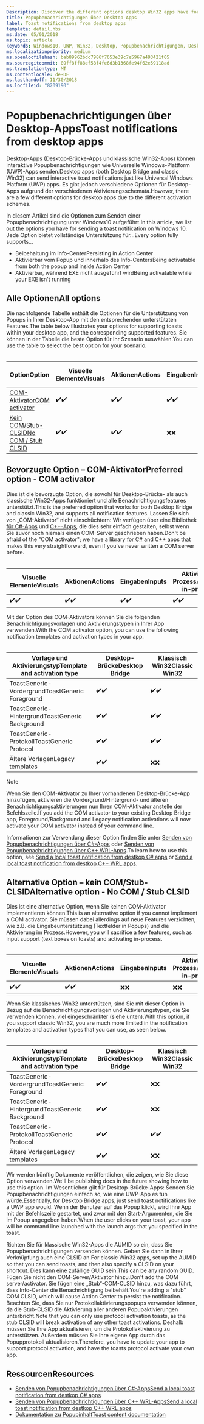```yaml
---
Description: Discover the different options desktop Win32 apps have for sending toast notifications
title: Popupbenachrichtigungen über Desktop-Apps
label: Toast notifications from desktop apps
template: detail.hbs
ms.date: 05/01/2018
ms.topic: article
keywords: Windows10, UWP, Win32, Desktop, Popupbenachrichtigungen, Desktop-Brücke, Optionen zum Senden von Popups, COM-Server, COM-Aktivator, COM, gefälschter COM, kein COM, ohne COM, Senden von Popupbenachrichtigungen
ms.localizationpriority: medium
ms.openlocfilehash: bab89962bdc7986f7653e39c7e5967a493421f05
ms.sourcegitcommit: 89ff8ff88ef58f4fe6d3b1368fe94f62e59118ad
ms.translationtype: MT
ms.contentlocale: de-DE
ms.lasthandoff: 11/30/2018
ms.locfileid: "8209190"
---
```

# <a name="toast-notifications-from-desktop-apps"></a><span data-ttu-id="74134-103">Popupbenachrichtigungen über Desktop-Apps</span><span class="sxs-lookup"><span data-stu-id="74134-103">Toast notifications from desktop apps</span></span>

<span data-ttu-id="74134-104">Desktop-Apps (Desktop-Brücke-Apps und klassische Win32-Apps) können interaktive Popupbenachrichtigungen wie Universelle Windows-Plattform (UWP)-Apps senden.</span><span class="sxs-lookup"><span data-stu-id="74134-104">Desktop apps (both Desktop Bridge and classic Win32) can send interactive toast notifications just like Universal Windows Platform (UWP) apps.</span></span> <span data-ttu-id="74134-105">Es gibt jedoch verschiedene Optionen für Desktop-Apps aufgrund der verschiedenen Aktivierungsschemata.</span><span class="sxs-lookup"><span data-stu-id="74134-105">However, there are a few different options for desktop apps due to the different activation schemes.</span></span>

<span data-ttu-id="74134-106">In diesem Artikel sind die Optionen zum Senden einer Popupbenachrichtigung unter Windows10 aufgeführt.</span><span class="sxs-lookup"><span data-stu-id="74134-106">In this article, we list out the options you have for sending a toast notification on Windows 10.</span></span> <span data-ttu-id="74134-107">Jede Option bietet vollständige Unterstützung für...</span><span class="sxs-lookup"><span data-stu-id="74134-107">Every option fully supports...</span></span>

* <span data-ttu-id="74134-108">Beibehaltung im Info-Center</span><span class="sxs-lookup"><span data-stu-id="74134-108">Persisting in Action Center</span></span>
* <span data-ttu-id="74134-109">Aktivierbar vom Popup und innerhalb des Info-Centers</span><span class="sxs-lookup"><span data-stu-id="74134-109">Being activatable from both the popup and inside Action Center</span></span>
* <span data-ttu-id="74134-110">Aktivierbar, während EXE nicht ausgeführt wird</span><span class="sxs-lookup"><span data-stu-id="74134-110">Being activatable while your EXE isn't running</span></span>

## <a name="all-options"></a><span data-ttu-id="74134-111">Alle Optionen</span><span class="sxs-lookup"><span data-stu-id="74134-111">All options</span></span>

<span data-ttu-id="74134-112">Die nachfolgende Tabelle enthält die Optionen für die Unterstützung von Popups in Ihrer Desktop-App mit den entsprechenden unterstützten Features.</span><span class="sxs-lookup"><span data-stu-id="74134-112">The table below illustrates your options for supporting toasts within your desktop app, and the corresponding supported features.</span></span> <span data-ttu-id="74134-113">Sie können in der Tabelle die beste Option für Ihr Szenario auswählen.</span><span class="sxs-lookup"><span data-stu-id="74134-113">You can use the table to select the best option for your scenario.</span></span><br/><br/>

| <span data-ttu-id="74134-114">Option</span><span class="sxs-lookup"><span data-stu-id="74134-114">Option</span></span> | <span data-ttu-id="74134-115">Visuelle Elemente</span><span class="sxs-lookup"><span data-stu-id="74134-115">Visuals</span></span> | <span data-ttu-id="74134-116">Aktionen</span><span class="sxs-lookup"><span data-stu-id="74134-116">Actions</span></span> | <span data-ttu-id="74134-117">Eingaben</span><span class="sxs-lookup"><span data-stu-id="74134-117">Inputs</span></span> | <span data-ttu-id="74134-118">Aktiviert im Prozess</span><span class="sxs-lookup"><span data-stu-id="74134-118">Activates in-process</span></span> |
| -- | -- | -- | -- | -- |
| [<span data-ttu-id="74134-119">COM-Aktivator</span><span class="sxs-lookup"><span data-stu-id="74134-119">COM activator</span></span>](#preferred-option---com-activator) | <span data-ttu-id="74134-120">✔️</span><span class="sxs-lookup"><span data-stu-id="74134-120">✔️</span></span> | <span data-ttu-id="74134-121">✔️</span><span class="sxs-lookup"><span data-stu-id="74134-121">✔️</span></span> | <span data-ttu-id="74134-122">✔️</span><span class="sxs-lookup"><span data-stu-id="74134-122">✔️</span></span> | <span data-ttu-id="74134-123">✔️</span><span class="sxs-lookup"><span data-stu-id="74134-123">✔️</span></span> |
| [<span data-ttu-id="74134-124">Kein COM/Stub-CLSID</span><span class="sxs-lookup"><span data-stu-id="74134-124">No COM / Stub CLSID</span></span>](#alternative-option---no-com--stub-clsid) | <span data-ttu-id="74134-125">✔️</span><span class="sxs-lookup"><span data-stu-id="74134-125">✔️</span></span> | <span data-ttu-id="74134-126">✔️</span><span class="sxs-lookup"><span data-stu-id="74134-126">✔️</span></span> | <span data-ttu-id="74134-127">❌</span><span class="sxs-lookup"><span data-stu-id="74134-127">❌</span></span> | <span data-ttu-id="74134-128">❌</span><span class="sxs-lookup"><span data-stu-id="74134-128">❌</span></span> |


## <a name="preferred-option---com-activator"></a><span data-ttu-id="74134-129">Bevorzugte Option – COM-Aktivator</span><span class="sxs-lookup"><span data-stu-id="74134-129">Preferred option - COM activator</span></span>

<span data-ttu-id="74134-130">Dies ist die bevorzugte Option, die sowohl für Desktop-Brücke- als auch klassische Win32-Apps funktioniert und alle Benachrichtigungsfeatures unterstützt.</span><span class="sxs-lookup"><span data-stu-id="74134-130">This is the preferred option that works for both Desktop Bridge and classic Win32, and supports all notification features.</span></span> <span data-ttu-id="74134-131">Lassen Sie sich von „COM-Aktivator“ nicht einschüchtern: Wir verfügen über eine Bibliothek [für C#-Apps](send-local-toast-desktop.md) und [C++-Apps](send-local-toast-desktop-cpp-wrl.md), die dies sehr einfach gestalten, selbst wenn Sie zuvor noch niemals einen COM-Server geschrieben haben.</span><span class="sxs-lookup"><span data-stu-id="74134-131">Don't be afraid of the "COM activator"; we have a library [for C#](send-local-toast-desktop.md) and [C++ apps](send-local-toast-desktop-cpp-wrl.md) that makes this very straightforward, even if you've never written a COM server before.</span></span><br/><br/>

| <span data-ttu-id="74134-132">Visuelle Elemente</span><span class="sxs-lookup"><span data-stu-id="74134-132">Visuals</span></span> | <span data-ttu-id="74134-133">Aktionen</span><span class="sxs-lookup"><span data-stu-id="74134-133">Actions</span></span> | <span data-ttu-id="74134-134">Eingaben</span><span class="sxs-lookup"><span data-stu-id="74134-134">Inputs</span></span> | <span data-ttu-id="74134-135">Aktiviert im Prozess</span><span class="sxs-lookup"><span data-stu-id="74134-135">Activates in-process</span></span> |
| -- | -- | -- | -- |
| <span data-ttu-id="74134-136">✔️</span><span class="sxs-lookup"><span data-stu-id="74134-136">✔️</span></span> | <span data-ttu-id="74134-137">✔️</span><span class="sxs-lookup"><span data-stu-id="74134-137">✔️</span></span> | <span data-ttu-id="74134-138">✔️</span><span class="sxs-lookup"><span data-stu-id="74134-138">✔️</span></span> | <span data-ttu-id="74134-139">✔️</span><span class="sxs-lookup"><span data-stu-id="74134-139">✔️</span></span> |

<span data-ttu-id="74134-140">Mit der Option des COM-Aktivators können Sie die folgenden Benachrichtigungsvorlagen und Aktivierungstypen in Ihrer App verwenden.</span><span class="sxs-lookup"><span data-stu-id="74134-140">With the COM activator option, you can use the following notification templates and activation types in your app.</span></span><br/><br/>

| <span data-ttu-id="74134-141">Vorlage und Aktivierungstyp</span><span class="sxs-lookup"><span data-stu-id="74134-141">Template and activation type</span></span> | <span data-ttu-id="74134-142">Desktop-Brücke</span><span class="sxs-lookup"><span data-stu-id="74134-142">Desktop Bridge</span></span> | <span data-ttu-id="74134-143">Klassisch Win32</span><span class="sxs-lookup"><span data-stu-id="74134-143">Classic Win32</span></span> |
| -- | -- | -- |
| <span data-ttu-id="74134-144">ToastGeneric-Vordergrund</span><span class="sxs-lookup"><span data-stu-id="74134-144">ToastGeneric Foreground</span></span> | <span data-ttu-id="74134-145">✔️</span><span class="sxs-lookup"><span data-stu-id="74134-145">✔️</span></span> | <span data-ttu-id="74134-146">✔️</span><span class="sxs-lookup"><span data-stu-id="74134-146">✔️</span></span> |
| <span data-ttu-id="74134-147">ToastGeneric-Hintergrund</span><span class="sxs-lookup"><span data-stu-id="74134-147">ToastGeneric Background</span></span> | <span data-ttu-id="74134-148">✔️</span><span class="sxs-lookup"><span data-stu-id="74134-148">✔️</span></span> | <span data-ttu-id="74134-149">✔️</span><span class="sxs-lookup"><span data-stu-id="74134-149">✔️</span></span> |
| <span data-ttu-id="74134-150">ToastGeneric-Protokoll</span><span class="sxs-lookup"><span data-stu-id="74134-150">ToastGeneric Protocol</span></span> | <span data-ttu-id="74134-151">✔️</span><span class="sxs-lookup"><span data-stu-id="74134-151">✔️</span></span> | <span data-ttu-id="74134-152">✔️</span><span class="sxs-lookup"><span data-stu-id="74134-152">✔️</span></span> |
| <span data-ttu-id="74134-153">Ältere Vorlagen</span><span class="sxs-lookup"><span data-stu-id="74134-153">Legacy templates</span></span> | <span data-ttu-id="74134-154">✔️</span><span class="sxs-lookup"><span data-stu-id="74134-154">✔️</span></span> | <span data-ttu-id="74134-155">❌</span><span class="sxs-lookup"><span data-stu-id="74134-155">❌</span></span> |

> [!NOTE]
> <span data-ttu-id="74134-156">Wenn Sie den COM-Aktivator zu Ihrer vorhandenen Desktop-Brücke-App hinzufügen, aktivieren die Vordergrund/Hintergrund- und älteren Benachrichtigungsaktivierungen nun Ihren COM-Aktivator anstelle der Befehlszeile.</span><span class="sxs-lookup"><span data-stu-id="74134-156">If you add the COM activator to your existing Desktop Bridge app, Foreground/Background and Legacy notification activations will now activate your COM activator instead of your command line.</span></span>

<span data-ttu-id="74134-157">Informationen zur Verwendung dieser Option finden Sie unter [Senden von Popupbenachrichtigungen über C#-Apps](send-local-toast-desktop.md) oder [Senden von Popupbenachrichtigungen über C++ WRL-Apps](send-local-toast-desktop-cpp-wrl.md).</span><span class="sxs-lookup"><span data-stu-id="74134-157">To learn how to use this option, see [Send a local toast notification from destkop C# apps](send-local-toast-desktop.md) or [Send a local toast notification from destkop C++ WRL apps](send-local-toast-desktop-cpp-wrl.md).</span></span>


## <a name="alternative-option---no-com--stub-clsid"></a><span data-ttu-id="74134-158">Alternative Option – kein COM/Stub-CLSID</span><span class="sxs-lookup"><span data-stu-id="74134-158">Alternative option - No COM / Stub CLSID</span></span>

<span data-ttu-id="74134-159">Dies ist eine alternative Option, wenn Sie keinen COM-Aktivator implementieren können.</span><span class="sxs-lookup"><span data-stu-id="74134-159">This is an alternative option if you cannot implement a COM activator.</span></span> <span data-ttu-id="74134-160">Sie müssen dabei allerdings auf neue Features verzichten, wie z.B. die Eingabeunterstützung (Textfelder in Popups) und die Aktivierung im Prozess.</span><span class="sxs-lookup"><span data-stu-id="74134-160">However, you will sacrifice a few features, such as input support (text boxes on toasts) and activating in-process.</span></span><br/><br/>

| <span data-ttu-id="74134-161">Visuelle Elemente</span><span class="sxs-lookup"><span data-stu-id="74134-161">Visuals</span></span> | <span data-ttu-id="74134-162">Aktionen</span><span class="sxs-lookup"><span data-stu-id="74134-162">Actions</span></span> | <span data-ttu-id="74134-163">Eingaben</span><span class="sxs-lookup"><span data-stu-id="74134-163">Inputs</span></span> | <span data-ttu-id="74134-164">Aktiviert im Prozess</span><span class="sxs-lookup"><span data-stu-id="74134-164">Activates in-process</span></span> |
| -- | -- | -- | -- |
| <span data-ttu-id="74134-165">✔️</span><span class="sxs-lookup"><span data-stu-id="74134-165">✔️</span></span> | <span data-ttu-id="74134-166">✔️</span><span class="sxs-lookup"><span data-stu-id="74134-166">✔️</span></span> | <span data-ttu-id="74134-167">❌</span><span class="sxs-lookup"><span data-stu-id="74134-167">❌</span></span> | <span data-ttu-id="74134-168">❌</span><span class="sxs-lookup"><span data-stu-id="74134-168">❌</span></span> |

<span data-ttu-id="74134-169">Wenn Sie klassisches Win32 unterstützen, sind Sie mit dieser Option in Bezug auf die Benachrichtigungsvorlagen und Aktivierungstypen, die Sie verwenden können, viel eingeschränkter (siehe unten).</span><span class="sxs-lookup"><span data-stu-id="74134-169">With this option, if you support classic Win32, you are much more limited in the notification templates and activation types that you can use, as seen below.</span></span><br/><br/>

| <span data-ttu-id="74134-170">Vorlage und Aktivierungstyp</span><span class="sxs-lookup"><span data-stu-id="74134-170">Template and activation type</span></span> | <span data-ttu-id="74134-171">Desktop-Brücke</span><span class="sxs-lookup"><span data-stu-id="74134-171">Desktop Bridge</span></span> | <span data-ttu-id="74134-172">Klassisch Win32</span><span class="sxs-lookup"><span data-stu-id="74134-172">Classic Win32</span></span> |
| -- | -- | -- |
| <span data-ttu-id="74134-173">ToastGeneric-Vordergrund</span><span class="sxs-lookup"><span data-stu-id="74134-173">ToastGeneric Foreground</span></span> | <span data-ttu-id="74134-174">✔️</span><span class="sxs-lookup"><span data-stu-id="74134-174">✔️</span></span> | <span data-ttu-id="74134-175">❌</span><span class="sxs-lookup"><span data-stu-id="74134-175">❌</span></span> |
| <span data-ttu-id="74134-176">ToastGeneric-Hintergrund</span><span class="sxs-lookup"><span data-stu-id="74134-176">ToastGeneric Background</span></span> | <span data-ttu-id="74134-177">✔️</span><span class="sxs-lookup"><span data-stu-id="74134-177">✔️</span></span> | <span data-ttu-id="74134-178">❌</span><span class="sxs-lookup"><span data-stu-id="74134-178">❌</span></span> |
| <span data-ttu-id="74134-179">ToastGeneric-Protokoll</span><span class="sxs-lookup"><span data-stu-id="74134-179">ToastGeneric Protocol</span></span> | <span data-ttu-id="74134-180">✔️</span><span class="sxs-lookup"><span data-stu-id="74134-180">✔️</span></span> | <span data-ttu-id="74134-181">✔️</span><span class="sxs-lookup"><span data-stu-id="74134-181">✔️</span></span> |
| <span data-ttu-id="74134-182">Ältere Vorlagen</span><span class="sxs-lookup"><span data-stu-id="74134-182">Legacy templates</span></span> | <span data-ttu-id="74134-183">✔️</span><span class="sxs-lookup"><span data-stu-id="74134-183">✔️</span></span> | <span data-ttu-id="74134-184">❌</span><span class="sxs-lookup"><span data-stu-id="74134-184">❌</span></span> |

<span data-ttu-id="74134-185">Wir werden künftig Dokumente veröffentlichen, die zeigen, wie Sie diese Option verwenden.</span><span class="sxs-lookup"><span data-stu-id="74134-185">We'll be publishing docs in the future showing how to use this option.</span></span> <span data-ttu-id="74134-186">Im Wesentlichen gilt für Desktop-Brücke-Apps: Senden Sie Popupbenachrichtigungen einfach so, wie eine UWP-App es tun würde.</span><span class="sxs-lookup"><span data-stu-id="74134-186">Essentially, for Desktop Bridge apps, just send toast notifications like a UWP app would.</span></span> <span data-ttu-id="74134-187">Wenn der Benutzer auf das Popup klickt, wird Ihre App mit der Befehlszeile gestartet, und zwar mit den Start-Argumenten, die Sie im Popup angegeben haben.</span><span class="sxs-lookup"><span data-stu-id="74134-187">When the user clicks on your toast, your app will be command line launched with the launch args that you specified in the toast.</span></span>

<span data-ttu-id="74134-188">Richten Sie für klassische Win32-Apps die AUMID so ein, dass Sie Popupbenachrichtigungen versenden können. Geben Sie dann in Ihrer Verknüpfung auch eine CLSID an.</span><span class="sxs-lookup"><span data-stu-id="74134-188">For classic Win32 apps, set up the AUMID so that you can send toasts, and then also specify a CLSID on your shortcut.</span></span> <span data-ttu-id="74134-189">Dies kann eine zufällige GUID sein.</span><span class="sxs-lookup"><span data-stu-id="74134-189">This can be any random GUID.</span></span> <span data-ttu-id="74134-190">Fügen Sie nicht den COM-Server/Aktivator hinzu.</span><span class="sxs-lookup"><span data-stu-id="74134-190">Don't add the COM server/activator.</span></span> <span data-ttu-id="74134-191">Sie fügen eine „Stub“-COM-CLSID hinzu, was dazu führt, dass Info-Center die Benachrichtigung beibehält.</span><span class="sxs-lookup"><span data-stu-id="74134-191">You're adding a "stub" COM CLSID, which will cause Action Center to persist the notification.</span></span> <span data-ttu-id="74134-192">Beachten Sie, dass Sie nur Protokollaktivierungspopups verwenden können, da die Stub-CLSID die Aktivierung aller anderen Popupaktivierungen unterbricht.</span><span class="sxs-lookup"><span data-stu-id="74134-192">Note that you can only use protocol activation toasts, as the stub CLSID will break activation of any other toast activations.</span></span> <span data-ttu-id="74134-193">Deshalb müssen Sie Ihre App aktualisieren, um die Protokollaktivierung zu unterstützen. Außerdem müssen Sie Ihre eigene App durch das Popupprotokoll aktualisieren.</span><span class="sxs-lookup"><span data-stu-id="74134-193">Therefore, you have to update your app to support protocol activation, and have the toasts protocol activate your own app.</span></span>


## <a name="resources"></a><span data-ttu-id="74134-194">Ressourcen</span><span class="sxs-lookup"><span data-stu-id="74134-194">Resources</span></span>

* [<span data-ttu-id="74134-195">Senden von Popupbenachrichtigungen über C#-Apps</span><span class="sxs-lookup"><span data-stu-id="74134-195">Send a local toast notification from destkop C# apps</span></span>](send-local-toast-desktop.md)
* [<span data-ttu-id="74134-196">Senden von Popupbenachrichtigungen über C++ WRL-Apps</span><span class="sxs-lookup"><span data-stu-id="74134-196">Send a local toast notification from destkop C++ WRL apps</span></span>](send-local-toast-desktop-cpp-wrl.md)
* [<span data-ttu-id="74134-197">Dokumentation zu Popupinhalt</span><span class="sxs-lookup"><span data-stu-id="74134-197">Toast content documentation</span></span>](adaptive-interactive-toasts.md)